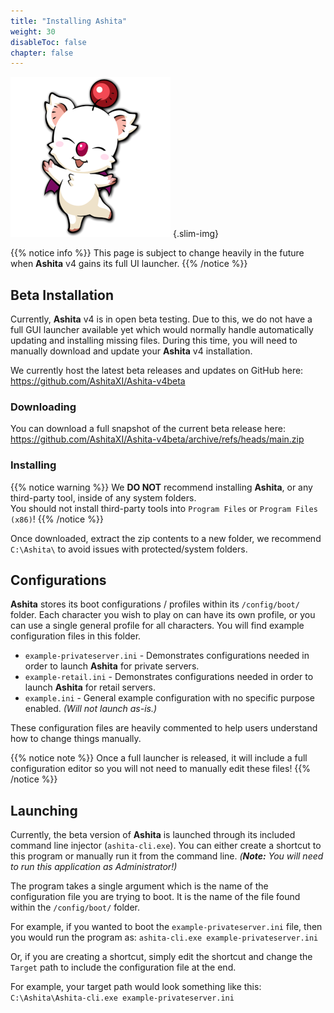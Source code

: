 ```yaml
---
title: "Installing Ashita"
weight: 30
disableToc: false
chapter: false
---
```


![ashita](/images/ashita.png?width=64px)
{.slim-img}

{{% notice info %}}
This page is subject to change heavily in the future when **Ashita** v4 gains its full UI launcher.
{{% /notice %}}

## Beta Installation

Currently, **Ashita** v4 is in open beta testing. Due to this, we do not have a full GUI launcher available yet which would normally handle automatically updating and installing missing files. During this time, you will need to manually download and update your **Ashita** v4 installation.

We currently host the latest beta releases and updates on GitHub here: https://github.com/AshitaXI/Ashita-v4beta

### Downloading

You can download a full snapshot of the current beta release here: https://github.com/AshitaXI/Ashita-v4beta/archive/refs/heads/main.zip

### Installing

{{% notice warning %}}
We **DO NOT** recommend installing **Ashita**, or any third-party tool, inside of any system folders.\
You should not install third-party tools into `Program Files` or `Program Files (x86)`!
{{% /notice %}}

Once downloaded, extract the zip contents to a new folder, we recommend `C:\Ashita\` to avoid issues with protected/system folders.

## Configurations

**Ashita** stores its boot configurations / profiles within its `/config/boot/` folder. Each character you wish to play on can have its own profile, or you can use a single general profile for all characters. You will find example configuration files in this folder.

  - `example-privateserver.ini` - Demonstrates configurations needed in order to launch **Ashita** for private servers.
  - `example-retail.ini` - Demonstrates configurations needed in order to launch **Ashita** for retail servers.
  - `example.ini` - General example configuration with no specific purpose enabled. _(Will not launch as-is.)_

These configuration files are heavily commented to help users understand how to change things manually.

{{% notice note %}}
Once a full launcher is released, it will include a full configuration editor so you will not need to manually edit these files!
{{% /notice %}}

## Launching

Currently, the beta version of **Ashita** is launched through its included command line injector (`ashita-cli.exe`). You can either create a shortcut to this program or manually run it from the command line. _(**Note:** You will need to run this application as Administrator!)_

The program takes a single argument which is the name of the configuration file you are trying to boot. It is the name of the file found within the `/config/boot/` folder.

For example, if you wanted to boot the `example-privateserver.ini` file, then you would run the program as: `ashita-cli.exe example-privateserver.ini`

Or, if you are creating a shortcut, simply edit the shortcut and change the `Target` path to include the configuration file at the end.

For example, your target path would look something like this: `C:\Ashita\Ashita-cli.exe example-privateserver.ini`

